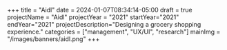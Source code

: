 +++
title = "Aidl"
date = 2024-01-07T08:34:14-05:00
draft = true
projectName = "Aidl"
projectYear = "2021"
startYear="2021"
endYear="2021"
projectDescription="Designing a grocery shopping experience."
categories = ["management", "UX/UI", "research"]
mainImg = "/images/banners/aidl.png"
+++